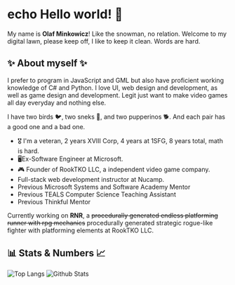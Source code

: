 # echo Hello world! 👋

 My name is **Olaf Minkowicz**! Like the snowman, no relation.
 Welcome to my digital lawn, please keep off, I like to keep it clean. Words are hard.

## ✨ About myself ✨

I prefer to program in JavaScript and GML but also have proficient working knowledge of C# and Python.
I love UI, web design and development, as well as game design and development. 
Legit just want to make video games all day everyday and nothing else.

I have two birds 🐦, two sneks 🐍, and two pupperinos 🐕. And each pair has a good one and a bad one.

- 🎖️ I'm a veteran, 2 years XVIII Corp, 4 years at 1SFG, 8 years total, math is hard.
- 🖥️Ex-Software Engineer at Microsoft.
- :video_game: Founder of RookTKO LLC, a independent video game company.
- Full-stack web development instructor at Nucamp.
- Previous Microsoft Systems and Software Academy Mentor
- Previous TEALS Computer Science Teaching Assistant
- Previous Thinkful Mentor


Currently working on **RNR**, a <s>procedurally generated endless platforming runner with rpg mechanics</s> procedurally generated strategic rogue-like fighter with platforming elements at RookTKO LLC.

## 📊 Stats & Numbers 📈

![Top Langs](https://github-readme-stats.vercel.app/api/top-langs/?username=RookTKO&theme=synthwave&count_private=true&layout=compact) ![Github Stats](https://github-readme-stats.vercel.app/api?username=RookTKO&show_icons=true&theme=synthwave&count_private=true) 


